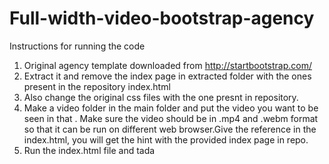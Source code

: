 # Full-width-video-bootstrap-agency
Instructions for running the code
1. Original agency template downloaded from http://startbootstrap.com/
2. Extract it and remove the index page in extracted folder  with the ones present in the repository index.html
3. Also change the original css files with the one presnt in repository.
4. Make a video folder in the main folder and put the video you want to be seen in that . Make sure the video should be in .mp4 and .webm format so that it can be run on different web browser.Give the reference in the index.html, you will get the hint with the provided index page in repo.
5. Run the index.html file and tada
